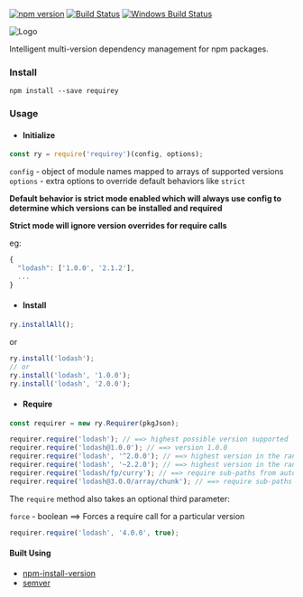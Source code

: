 [![npm version](https://img.shields.io/npm/v/requirey.svg)](https://www.npmjs.com/package/requirey)
[![Build Status](https://img.shields.io/travis/debopamsengupta/requirey.svg)](https://travis-ci.org/debopamsengupta/requirey)
[![Windows Build Status](https://img.shields.io/appveyor/ci/debopamsengupta/requirey/master.svg?label=appveyor)](https://ci.appveyor.com/project/debopamsengupta/requirey)

![Logo](https://www.dropbox.com/s/a89s7cegzye0d79/requirey.png?dl=1)

Intelligent multi-version dependency management for npm packages.

### Install
`npm install --save requirey`

### Usage

- #### Initialize 

```js
const ry = require('requirey')(config, options);
```
`config` - object of module names mapped to arrays of supported versions   
`options` - extra options to override default behaviors like `strict`

**Default behavior is strict mode enabled which will always use config to determine which versions can be installed and required**

**Strict mode will ignore version overrides for require calls**

eg: 
```js
{
  "lodash": ['1.0.0', '2.1.2'],
  ...
}
```

- #### Install

```js
ry.installAll();
```
or
```js
ry.install('lodash');
// or
ry.install('lodash', '1.0.0');
ry.install('lodash', '2.0.0');
```

- #### Require

```js
const requirer = new ry.Requirer(pkgJson);

requirer.require('lodash'); // ==> highest possible version supported
requirer.require('lodash@1.0.0'); // ==> version 1.0.0
requirer.require('lodash', '^2.0.0'); // ==> highest version in the range between 2.0.0 and 3.0.0
requirer.require('lodash', '~2.2.0'); // ==> highest version in the range between 2.2.0 to 2.3.0
requirer.require('lodash/fp/curry'); // ==> require sub-paths from auto-detected version
requirer.require('lodash@3.0.0/array/chunk'); // ==> require sub-paths from particular version
```

The `require` method also takes an optional third parameter:

`force` - boolean ==> Forces a require call for a particular version

```js
requirer.require('lodash', '4.0.0', true);
```

#### Built Using

- [npm-install-version](https://www.npmjs.com/package/npm-install-version)
- [semver](https://www.npmjs.com/package/semver)
